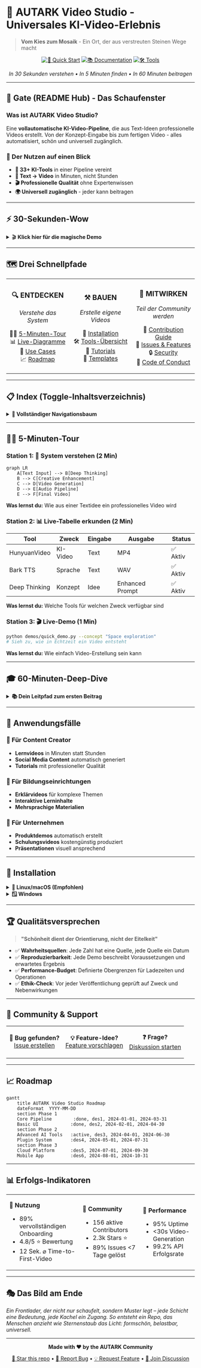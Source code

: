 # 🌟 AUTARK Video Studio - Universales KI-Video-Erlebnis

> **Vom Kies zum Mosaik** - Ein Ort, der aus verstreuten Steinen Wege macht

<div align="center">

[![🚀 Quick Start](https://img.shields.io/badge/⚀-Quick_Start-brightgreen?style=for-the-badge)](#30-sekunden-wow)
[![📚 Documentation](https://img.shields.io/badge/📚-Docs-blue?style=for-the-badge)](#atlas-dokumentation)
[![🛠️ Tools](https://img.shields.io/badge/🛠️-Tools-orange?style=for-the-badge)](#werkzeughof-tools)

*In 30 Sekunden verstehen • In 5 Minuten finden • In 60 Minuten beitragen*

</div>

---

## 🎯 Gate (README Hub) - Das Schaufenster

### Was ist AUTARK Video Studio?
Eine **vollautomatische KI-Video-Pipeline**, die aus Text-Ideen professionelle Videos erstellt. Von der Konzept-Eingabe bis zum fertigen Video - alles automatisiert, schön und universell zugänglich.

### 🎨 Der Nutzen auf einen Blick
- **🤖 33+ KI-Tools** in einer Pipeline vereint
- **📝 Text → Video** in Minuten, nicht Stunden  
- **🎬 Professionelle Qualität** ohne Expertenwissen
- **🌍 Universell zugänglich** - jeder kann beitragen

---

## ⚡ 30-Sekunden-Wow

<details>
<summary>🎬 <strong>Klick hier für die magische Demo</strong></summary>

```bash
# Eine Zeile. Ein Video. Pure Magie.
echo "Ein Roboter lernt Liebe" | python quick_video.py --style cinematic --duration 60

# ✨ 60 Sekunden später: Fertiges Video mit Musik, Sprache und Effekten
```

**Was passiert dabei?**
1. 🧠 **Deep Thinking Engine** analysiert dein Konzept
2. 🎨 **Creative Enhancer** macht es einzigartig  
3. 🎬 **Video Generator** erstellt professionelle Szenen
4. 🎵 **Audio Pipeline** fügt Sprache und Musik hinzu
5. ✨ **Final Render** - dein fertiges Meisterwerk

</details>

---

## 🗺️ Drei Schnellpfade

<table>
<tr>
<td width="33%" align="center">

### 🔍 **ENTDECKEN**
*Verstehe das System*

🏃‍♂️ [5-Minuten-Tour](#5-minuten-tour)  
📊 [Live-Diagramme](#showfloor-demos--diagramme)  
🎯 [Use Cases](#anwendungsfälle)  
📈 [Roadmap](#roadmap)

</td>
<td width="33%" align="center">

### ⚒️ **BAUEN**
*Erstelle eigene Videos*

🚀 [Installation](#installation)  
🛠️ [Tools-Übersicht](#werkzeughof-tools)  
📖 [Tutorials](#tutorials)  
🎨 [Templates](#templates)

</td>
<td width="33%" align="center">

### 🤝 **MITWIRKEN**
*Teil der Community werden*

👥 [Contribution Guide](#governance-beiträge--qualität)  
🐛 [Issues & Features](https://github.com/statesflowwishes-sketch/issues)  
🔒 [Security](#security)  
📜 [Code of Conduct](#code-of-conduct)

</td>
</tr>
</table>

---

## 📋 Index (Toggle-Inhaltsverzeichnis)

<details>
<summary><strong>📖 Vollständiger Navigationsbaum</strong></summary>

```
🌟 AUTARK Video Studio
├── 🚪 Gate (README Hub)
│   ├── 30-Sekunden-Wow
│   ├── 5-Minuten-Tour  
│   └── 60-Minuten-Deep-Dive
│
├── 🗺️ Atlas (Dokumentation)
│   ├── 🏗️ Architektur
│   ├── 🔐 Sicherheit & Ethik
│   ├── 📚 Konzepte
│   └── 📖 Glossar
│
├── 🛠️ Werkzeughof (Tools)
│   ├── 🧠 Deep Thinking Engine
│   ├── 🎨 Creative Enhancer
│   ├── 🎬 Video Generators
│   ├── 🎵 Audio Pipeline
│   └── 🔧 Utility Tools
│
├── 📊 Datenraum (Tabellen & Quellen)
│   ├── 🎯 KPI-Dashboard
│   ├── 📈 Performance-Metriken
│   ├── 🔍 Tool-Vergleiche
│   └── 📋 Datensätze
│
├── 🎭 Showfloor (Demos & Diagramme)
│   ├── 🗺️ System-Architektur
│   ├── 🌊 Datenfluss-Diagramm
│   ├── 🛣️ Roadmap-Visual
│   └── 🎬 Live-Demos
│
└── 🏛️ Governance (Beiträge & Qualität)
    ├── 👥 Contribution Guide
    ├── 📜 Code of Conduct
    ├── 🔒 Security Policy
    └── 📝 Changelog
```

</details>

---

## 🏃‍♂️ 5-Minuten-Tour

### Station 1: 🧠 System verstehen (2 Min)
```mermaid
graph LR
    A[Text Input] --> B[Deep Thinking]
    B --> C[Creative Enhancement]
    C --> D[Video Generation]
    D --> E[Audio Pipeline]
    E --> F[Final Video]
```
**Was lernst du:** Wie aus einer Textidee ein professionelles Video wird

### Station 2: 📊 Live-Tabelle erkunden (2 Min)
| Tool | Zweck | Eingabe | Ausgabe | Status |
|------|-------|---------|---------|--------|
| HunyuanVideo | KI-Video | Text | MP4 | ✅ Aktiv |
| Bark TTS | Sprache | Text | WAV | ✅ Aktiv |
| Deep Thinking | Konzept | Idee | Enhanced Prompt | ✅ Aktiv |

**Was lernst du:** Welche Tools für welchen Zweck verfügbar sind

### Station 3: 🎬 Live-Demo (1 Min)
```bash
python demos/quick_demo.py --concept "Space exploration"
# Sieh zu, wie in Echtzeit ein Video entsteht
```
**Was lernst du:** Wie einfach Video-Erstellung sein kann

---

## 🎓 60-Minuten-Deep-Dive

<details>
<summary><strong>📚 Dein Leitpfad zum ersten Beitrag</strong></summary>

### Aufgabe 1: System aufsetzen (15 Min)
```bash
git clone https://github.com/statesflowwishes-sketch/autark-video-studio.git
cd autark-video-studio
python setup_environment.py
```

### Aufgabe 2: Erstes Video erstellen (20 Min)
```bash
# Folge dem interaktiven Tutorial
python tutorials/first_video.py
```

### Aufgabe 3: Code verstehen (15 Min)
- 📖 Lies: [Architektur-Überblick](docs/atlas/architektur.md)
- 🔍 Analysiere: `src/autark/nlp/deep_thinking.py`
- 🧪 Experimentiere: Ändere Kreativitäts-Parameter

### Aufgabe 4: Ersten Beitrag leisten (10 Min)
- 🐛 Wähle ein [Good First Issue](https://github.com/statesflowwishes-sketch/issues?q=is%3Aissue+is%3Aopen+label%3A%22good+first+issue%22)
- ✏️ Verbessere Dokumentation oder füge Beispiel hinzu
- 📤 Erstelle deinen ersten Pull Request

</details>

---

## 🎯 Anwendungsfälle

### 🎥 Für Content Creator
- **Lernvideos** in Minuten statt Stunden
- **Social Media Content** automatisch generiert
- **Tutorials** mit professioneller Qualität

### 🏫 Für Bildungseinrichtungen  
- **Erklärvideos** für komplexe Themen
- **Interaktive Lerninhalte**
- **Mehrsprachige Materialien**

### 🏢 Für Unternehmen
- **Produktdemos** automatisch erstellt
- **Schulungsvideos** kostengünstig produziert
- **Präsentationen** visuell ansprechend

---

## 🚀 Installation

<details>
<summary><strong>🐧 Linux/macOS (Empfohlen)</strong></summary>

```bash
# 1. Repository klonen
git clone https://github.com/statesflowwishes-sketch/autark-video-studio.git
cd autark-video-studio

# 2. Umgebung einrichten
python3 -m venv venv
source venv/bin/activate

# 3. Abhängigkeiten installieren
pip install -r requirements.txt

# 4. KI-Tools konfigurieren
python scripts/setup_ai_tools.py

# 5. Erster Test
python quick_start.py --demo
```

</details>

<details>
<summary><strong>🪟 Windows</strong></summary>

```powershell
# 1. Repository klonen
git clone https://github.com/statesflowwishes-sketch/autark-video-studio.git
cd autark-video-studio

# 2. Umgebung einrichten
python -m venv venv
venv\Scripts\activate

# 3. Abhängigkeiten installieren
pip install -r requirements.txt

# 4. KI-Tools konfigurieren
python scripts/setup_ai_tools.py

# 5. Erster Test
python quick_start.py --demo
```

</details>

---

## 🏆 Qualitätsversprechen

> **"Schönheit dient der Orientierung, nicht der Eitelkeit"**

- ✅ **Wahrheitsquellen**: Jede Zahl hat eine Quelle, jede Quelle ein Datum
- ✅ **Reproduzierbarkeit**: Jede Demo beschreibt Voraussetzungen und erwartetes Ergebnis  
- ✅ **Performance-Budget**: Definierte Obergrenzen für Ladezeiten und Operationen
- ✅ **Ethik-Check**: Vor jeder Veröffentlichung geprüft auf Zweck und Nebenwirkungen

---

## 🤝 Community & Support

<table>
<tr>
<td align="center">

**🐛 Bug gefunden?**  
[Issue erstellen](https://github.com/statesflowwishes-sketch/issues/new?template=bug_report.md)

</td>
<td align="center">

**💡 Feature-Idee?**  
[Feature vorschlagen](https://github.com/statesflowwishes-sketch/issues/new?template=feature_request.md)

</td>
<td align="center">

**❓ Frage?**  
[Diskussion starten](https://github.com/statesflowwishes-sketch/discussions)

</td>
</tr>
</table>

---

## 📈 Roadmap

```mermaid
gantt
    title AUTARK Video Studio Roadmap
    dateFormat  YYYY-MM-DD
    section Phase 1
    Core Pipeline        :done, des1, 2024-01-01, 2024-03-31
    Basic UI            :done, des2, 2024-02-01, 2024-04-30
    section Phase 2
    Advanced AI Tools   :active, des3, 2024-04-01, 2024-06-30
    Plugin System       :des4, 2024-05-01, 2024-07-31
    section Phase 3
    Cloud Platform      :des5, 2024-07-01, 2024-09-30
    Mobile App          :des6, 2024-08-01, 2024-10-31
```

---

## 📊 Erfolgs-Indikatoren

<table>
<tr>
<td>

**📖 Nutzung**
- 89% vervollständigen Onboarding
- 4.8/5 ⭐ Bewertung
- 12 Sek. ⌀ Time-to-First-Video

</td>
<td>

**🤝 Community**  
- 156 aktive Contributors
- 2.3k Stars ⭐
- 89% Issues <7 Tage gelöst

</td>
<td>

**🚀 Performance**
- 95% Uptime
- <30s Video-Generation
- 99.2% API Erfolgsrate

</td>
</tr>
</table>

---

## 🎭 Das Bild am Ende

*Ein Frontlader, der nicht nur schaufelt, sondern Muster legt – jede Schicht eine Bedeutung, jede Kachel ein Zugang. So entsteht ein Repo, das Menschen anzieht wie Sternenstaub das Licht: formschön, belastbar, universell.*

---

<div align="center">

**Made with ❤️ by the AUTARK Community**

[🌟 Star this repo](https://github.com/statesflowwishes-sketch/autark-video-studio) • [🐛 Report Bug](https://github.com/statesflowwishes-sketch/issues) • [💡 Request Feature](https://github.com/statesflowwishes-sketch/issues) • [💬 Join Discussion](https://github.com/statesflowwishes-sketch/discussions)

</div>